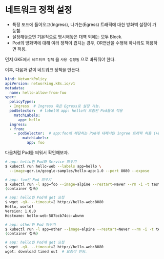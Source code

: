 # 네트워크 정책 설정

- 특정 포드에 들어오고(Ingress), 나가는(Egress) 트래픽에 대한 방화벽 설정이 가능함.
- 설정해놓으면 기본적으로 명시해놓은 대역 외에는 모두 Block.
- Pod의 방화벽에 대해 여러 정책이 겹치는 경우, OR연산을 수행해 하나라도 허용하면 허용.



 먼저 GKE에서 `네트워크 정책` 을 `사용 설정됨` 으로 바꿔줘야 한다.

이후, 다음과 같이 네트워크 정책을 만든다.

```yaml
kind: NetworkPolicy
apiVersion: networking.k8s.io/v1
metadata:
  name: hello-allow-from-foo
spec:
  policyTypes:
  - Ingress  # Ingress 혹은 Egress로 설정 가능.
  podSelector:  # label에 app: hello이 포함된 Pod들에 적용
    matchLabels:
      app: hello
  ingress:
  - from:
    - podSelector:  # app:foo에 해당하는 Pod에 대해서만 ingree 트래픽 허용 (나머지는 모두 reject)
        matchLabels:
          app: foo
```

다음처럼 Pod를 띄워서 확인해보자.

```bash
# app: hello인 Pod와 Service 띄우기
$ kubectl run hello-web --labels app=hello \
  --image=gcr.io/google-samples/hello-app:1.0 --port 8080 --expose

# app: foo인 Pod 띄우기 
$ kubectl run -l app=foo --image=alpine --restart=Never --rm -i -t test-1
(container 접속)

# app: hello인 Pod에 get 요청
$ wget -qO- --timeout=2 http://hello-web:8080
Hello, world!
Version: 1.0.0
Hostname: hello-web-587bcb74cc-wbwnm

# app: other인 Pod 띄우기
$ kubectl run -l app=other --image=alpine --restart=Never --rm -i -t test-1
(container 접속)

# app: hello인 Pod에 get 요청
$ wget -qO- --timeout=2 http://hello-web:8080
wget: download timed out  # 요청이 안됨.
```

